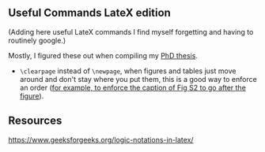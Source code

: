 ## Useful Commands LateX edition
(Adding here useful LateX commands I find myself forgetting and having to routinely google.)

Mostly, I figured these out when compiling my [PhD thesis](https://github.com/annacuomo/PhD_Thesis/).

* ```\clearpage``` instead of ```\newpage```, when figures and tables just move around and don't stay where you put them, this is a good way to enforce an order ([for example, to enforce the caption of Fig S2 to go after the figure](https://github.com/annacuomo/CellRegMap_Supplementary_Methods/blob/main/supplementary_figures.tex)).

## Resources

https://www.geeksforgeeks.org/logic-notations-in-latex/
